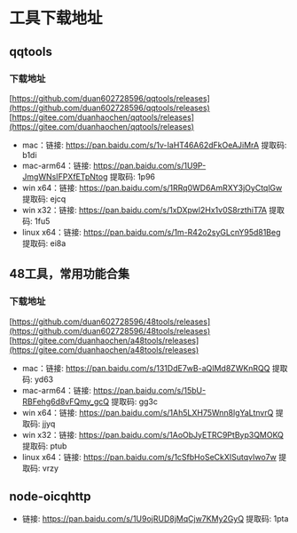 # 工具下载地址

## qqtools

### 下载地址
[https://github.com/duan602728596/qqtools/releases](https://github.com/duan602728596/qqtools/releases)   
[https://gitee.com/duanhaochen/qqtools/releases](https://gitee.com/duanhaochen/qqtools/releases)
* mac：链接: https://pan.baidu.com/s/1v-IaHT46A62dFkOeAJiMrA 提取码: b1di
* mac-arm64：链接: https://pan.baidu.com/s/1U9P-JmgWNsIFPXfETpNtog 提取码: 1p96
* win x64：链接: https://pan.baidu.com/s/1RRq0WD6AmRXY3jOyCtqlGw 提取码: ejcq
* win x32：链接: https://pan.baidu.com/s/1xDXpwl2Hx1v0S8rzthiT7A 提取码: 1fu5
* linux x64：链接: https://pan.baidu.com/s/1m-R42o2syGLcnY95d81Beg 提取码: ei8a

## 48工具，常用功能合集

### 下载地址
[https://github.com/duan602728596/48tools/releases](https://github.com/duan602728596/48tools/releases)   
[https://gitee.com/duanhaochen/a48tools/releases](https://gitee.com/duanhaochen/a48tools/releases)
* mac：链接: https://pan.baidu.com/s/131DdE7wB-aQIMd8ZWKnRQQ 提取码: yd63
* mac-arm64：链接: https://pan.baidu.com/s/15bU-RBFehg6d8vFQmy_gcQ 提取码: gg3c
* win x64：链接: https://pan.baidu.com/s/1Ah5LXH75Wnn8lgYaLtnvrQ 提取码: jjyq
* win x32：链接: https://pan.baidu.com/s/1AoObJyETRC9PtByp3QMOKQ 提取码: ptub
* linux x64：链接: https://pan.baidu.com/s/1cSfbHoSeCkXISutqvIwo7w 提取码: vrzy

## node-oicqhttp

* 链接: https://pan.baidu.com/s/1U9ojRUD8jMqCjw7KMy2GyQ 提取码: 1pta

